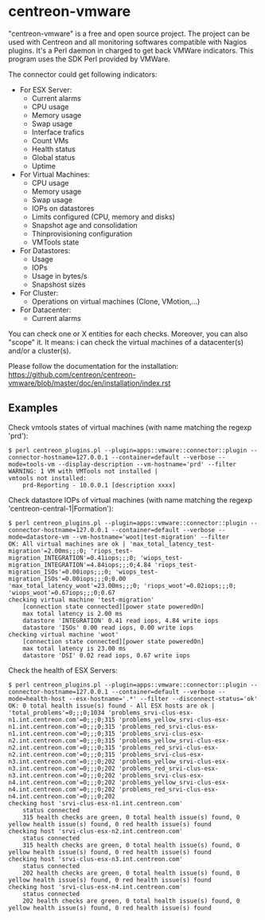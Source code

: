 # centreon-vmware

"centreon-vmware" is a free and open source project. The project can be used with Centreon and all monitoring softwares compatible with Nagios plugins.
It's a Perl daemon in charged to get back VMWare indicators. This program uses the SDK Perl provided by VMWare.

The connector could get following indicators:
* For ESX Server:
    * Current alarms
    * CPU usage
    * Memory usage
    * Swap usage
    * Interface trafics
    * Count VMs
    * Health status
    * Global status
    * Uptime
* For Virtual Machines:
    * CPU usage
    * Memory usage
    * Swap usage
    * IOPs on datastores
    * Limits configured (CPU, memory and disks)
    * Snapshot age and consolidation
    * Thinprovisioning configuration
    * VMTools state
* For Datastores:
    * Usage
    * IOPs
    * Usage in bytes/s
    * Snapshost sizes
* For Cluster:
    * Operations on virtual machines (Clone, VMotion,...)
* For Datacenter:
    * Current alarms

You can check one or X entities for each checks. Moreover, you can also "scope" it. It means: i can check the virtual machines of a datacenter(s) and/or a cluster(s).
   
Please follow the documentation for the installation: https://github.com/centreon/centreon-vmware/blob/master/doc/en/installation/index.rst

## Examples

Check vmtools states of virtual machines (with name matching the regexp 'prd'):

    $ perl centreon_plugins.pl --plugin=apps::vmware::connector::plugin --connector-hostname=127.0.0.1 --container=default --verbose --mode=tools-vm --display-description --vm-hostname='prd' --filter
    WARNING: 1 VM with VMTools not installed |
    vmtools not installed:
        prd-Reporting - 10.0.0.1 [description xxxx]

Check datastore IOPs of virtual machines (with name matching the regexp 'centreon-central-1|Formation'):

    $ perl centreon_plugins.pl --plugin=apps::vmware::connector::plugin --connector-hostname=127.0.0.1 --container=default --verbose --mode=datastore-vm --vm-hostname='woot|test-migration' --filter
    OK: All virtual machines are ok | 'max_total_latency_test-migration'=2.00ms;;;0; 'riops_test-migration_INTEGRATION'=0.41iops;;;0; 'wiops_test-migration_INTEGRATION'=4.84iops;;;0;4.84 'riops_test-migration_ISOs'=0.00iops;;;0; 'wiops_test-migration_ISOs'=0.00iops;;;0;0.00 'max_total_latency_woot'=23.00ms;;;0; 'riops_woot'=0.02iops;;;0; 'wiops_woot'=0.67iops;;;0;0.67
    checking virtual machine 'test-migration'
        [connection state connected][power state poweredOn]
        max total latency is 2.00 ms
        datastore 'INTEGRATION' 0.41 read iops, 4.84 write iops
        datastore 'ISOs' 0.00 read iops, 0.00 write iops
    checking virtual machine 'woot'
        [connection state connected][power state poweredOn]
        max total latency is 23.00 ms
        datastore 'DSI' 0.02 read iops, 0.67 write iops

Check the health of ESX Servers:

    $ perl centreon_plugins.pl --plugin=apps::vmware::connector::plugin --connector-hostname=127.0.0.1 --container=default --verbose --mode=health-host --esx-hostname='.*' --filter --disconnect-status='ok'
    OK: 0 total health issue(s) found - All ESX hosts are ok | 'total_problems'=0;;;0;1034 'problems_srvi-clus-esx-n1.int.centreon.com'=0;;;0;315 'problems_yellow_srvi-clus-esx-n1.int.centreon.com'=0;;;0;315 'problems_red_srvi-clus-esx-n1.int.centreon.com'=0;;;0;315 'problems_srvi-clus-esx-n2.int.centreon.com'=0;;;0;315 'problems_yellow_srvi-clus-esx-n2.int.centreon.com'=0;;;0;315 'problems_red_srvi-clus-esx-n2.int.centreon.com'=0;;;0;315 'problems_srvi-clus-esx-n3.int.centreon.com'=0;;;0;202 'problems_yellow_srvi-clus-esx-n3.int.centreon.com'=0;;;0;202 'problems_red_srvi-clus-esx-n3.int.centreon.com'=0;;;0;202 'problems_srvi-clus-esx-n4.int.centreon.com'=0;;;0;202 'problems_yellow_srvi-clus-esx-n4.int.centreon.com'=0;;;0;202 'problems_red_srvi-clus-esx-n4.int.centreon.com'=0;;;0;202
    checking host 'srvi-clus-esx-n1.int.centreon.com'
        status connected
        315 health checks are green, 0 total health issue(s) found, 0 yellow health issue(s) found, 0 red health issue(s) found
    checking host 'srvi-clus-esx-n2.int.centreon.com'
        status connected
        315 health checks are green, 0 total health issue(s) found, 0 yellow health issue(s) found, 0 red health issue(s) found
    checking host 'srvi-clus-esx-n3.int.centreon.com'
        status connected
        202 health checks are green, 0 total health issue(s) found, 0 yellow health issue(s) found, 0 red health issue(s) found
    checking host 'srvi-clus-esx-n4.int.centreon.com'
        status connected
        202 health checks are green, 0 total health issue(s) found, 0 yellow health issue(s) found, 0 red health issue(s) found
